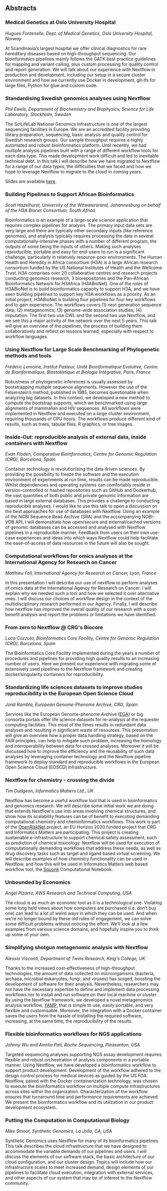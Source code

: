

## Abstracts

### Medical Genetics at Oslo University Hospital

*Hugues Fontenelle, Dept. of Medical Genetics, Oslo University Hospital, Norway*

At Scandinavia’s largest hospital we offer clinical diagnostics for rare hereditary diseases based on high-throughput sequencing.
Our bioinformatics pipelines mainly follows the GATK best practice guidelines for mapping and variant calling, plus custom
processing for quality control and report generation. We will talk about our experience with Nextflow in production and development,
including our setup in a secure cluster environment and how we currently use Docker in development, git-lfs for large files,
Python for glue and custom code.

### Standardising Swedish genomics analyses using Nextflow

*Phil Ewels, Department of Biochemistry and Biophysics, Science for Life Laboratory, Stockholm, Sweden*

The SciLifeLab National Genomics Infrastructure is one of the largest sequencing facilities in Europe.
We are an accredited facility providing library preparation, sequencing, basic analysis and quality control for
Swedish research groups. Our sample throughput requires a highly automated and robust bioinformatics platform.
Until recently, we had multiple analysis pipelines built with a range of different workflow tools for each data type.
This made development work difficult and led to inevitable technical debt. In this talk I will describe how we
have migrated to Nextflow for a range of our data types, the difficulties that we faced and how we hope to leverage
Nextflow to migrate to the cloud in coming years.

Slides are available [here](https://www.slideshare.net/tallphil/standardising-swedish-genomics-analyses-using-nextflow/1).

### Building Pipelines to Support African Bioinformatics

*Scott Hazelhurst, University of the Witwatersrand, Johannesburg on behalf of the H3A Bionet Consortium, South Africa*

Bioinformatics is an example of a large-scale science application that requires complex pipelines for analysis.
The primary input data sets are very large and there are typically other secondary inputs (like reference genomes),
and analysis typically requires processing the data in several computationally-intensive phases with a number of different
program, the outputs of some being the inputs of others. Making such analyses reproducible, portable and easy for end-users
to run is a significant challenge, particularly in relatively resource-poor environments.
The Human Health and Heredity in Africa consortium (H3A) is a large African research consortium funded by the US National
Institutes of Health and the Wellcome Trust. H3A comprises over 20 collaborative centres and research projects conducting
genomics research, 3 biorepositories and the Pan-African Bioinformatics Network for H3Africa (H3ABioNet). One of the roles of
H3ABioNet is to build bioinformatics capacity to support H3A, and we have seen building pipelines to support key H3A workflows
as a priority.
As an initial project, H3ABioNet is building four pipelines for four key workflows and to gain experience.
The workflows covers (1) next generation sequence data; (2) metagenomics; (3) genome-wide association studies;
(4) imputation. The first two use CWL and the second two use Nextflow, and we see this a major activity of the
network over the next 5 years. This talk will give an overview of the pipelines, the process of building them
collaboratively and reflect on lessons learned, especially with respect to workflow languages.

### Using Nextflow for Large Scale Benchmarking of Phylogenetic methods and tools

*Frédéric Lemoine, Institut Pasteur, Unité Bioinformatique Evolutive, Centre de Bioinformatique, Biostatistique et Biologie Intégrative, Paris, France*

Robustness of phylogenetic inferences is usually assessed by bootstrapping multiple sequence alignments.
However the use of the Felsenstein’s method, published in 1985, becomes questionable when analyzing big datasets.
In this context, we developed a new method to compute the bootstrap supports, which we benchmarked using large alignments of mammalian and HIV sequences. All workflows were implemented in Nextflow and executed on a large cluster environment, requiring thousands of CPU hours. The workflows produce different kind of results, such as trees, tabular files, R graphics, or tree images.

### Inside-Out: reproducible analysis of external data, inside containers with Nextflow

*Evan Floden, Comparative Bioinformatics, Centre for Genomic Regulation (CRG), Barcelona, Spain*

Container technology is revolutionising the data driven sciences. By providing the possibility to freeze
the software and the execution environment of experiments at run time, results can be made reproducible.
Whilst dependencies and operating systems can comfortably reside in version-controlled or hashed repositories
such as GitHub and Dockerhub, the vast quantities of both public and private genomic information are based in large
external databases. This provides a challenge to conducting reproducible analyses. I would like to use this talk to
open a discussion on the best approaches for use of databases with Nextflow. Using an example of the NCBI Sequence
Read Archive (SRA) and the accompanying NCBI-VDB API, I will demonstrate how open/secure and external/cached versions
of genomic databases can be accessed and analysed with Nextflow pipelines in a reproducible manner. Feedback from users
on their own use-case experiences and ideas into which ways Nextflow could help facilitate the ease-of-access of data
resources in the future will also be sought.

### Computational workflows for omics analyses at the International Agency for Research on Cancer

*Matthieu Foll, International Agency for Research on Cancer, Lyon, France*

In this presentation I will describe our use of nextflow to perform analyses of omics data at the International
Agency for Research on Cancer. I will explain why we needed such a tool and how we selected it over alternative ones.
I will discuss our choices of workflow design in the context of the multidisciplinary research performed in our Agency.
Finally, I will describe how nextflow has improved the overall quality of our research with a cost-benefit analysis and
report the problems or limitations we have identified.

### From zero to Nextflow @ CRG's Biocore

*Luca Cozzuto, Bioinformatics Core Facility, Centre for Genomic Regulation (CRG), Barcelona, Spain*

The Bioinformatics Core Facility implemented during the years a number of procedures and pipelines for providing
high quality results to an increasing number of users. Here we present our experience with migrating some of
extensively used pipelines to the Nextflow framework and creating docker/singularity containers for reproducibility.


### Standardizing life sciences datasets to improve studies reproducibility in the European Open Science Cloud

*Jordi Rambla, European Genome-Phenome Archive, CRG, Spain*

Services like the European Genome-phenome Archive ([EGA](https://ega-archive.org)) or big consortia portals
offer life science datasets for re-analysis at the requester computing facilities. This most of the times
results in redundant data analyses and resulting in significant waste of resources.
This presentation will give an overview how a proper data handling strategy, based on the FAIR principles,
can help to mitigate such problem, increasing the homology and interoperability between data for crossed analyses.
Moreover it will be discussed how to improve the efficiency and the reusability of such data analyses by
leveraging container technology and the Nextflow pipeline framework to deploy standard and reproducible
workflows in the European Open Science Cloud (EOSCD) infrastructure.


### Nextflow for chemistry - crossing the divide

*Tim Dudgeon, Informatics Matters Ltd., UK*

Nextflow has become a useful workflow tool that is used in bioinformatics and genomics research.
We will describe some initial work we are doing that extends Nextflow's use into areas involving chemical
structures, and show how its scalability features can be of benefit to executing demanding computational
chemistry and cheminformatics workflows.
This work is part of the [OpenRiskNet](http://cordis.europa.eu/project/rcn/206759_en.html) project,
an EU Horizon 2020 funded project that CRG and Informatics Matters are participating.
This project is creating sustainable e-infrastructure to support chemical safety assessment,
such as prediction of chemical toxicology. Nextflow will be used for execution of computationally
demanding workflows that address these needs, as well as drug discovery tasks such as target and
ligand based virtual screening. We will describe examples of how chemistry functionality can be
used in Nextflow, and how this will be used in Informatics Matters web based workflow tool,
the [Squonk](http://squonk.it) Computational Notebook.

### Unbounded by Economics

*Angel Pizarro, AWS Research and Technical Computing, USA*

The cloud is as much an economic tool as it is a technological one. Violating some long held 
views about how computers are purchased (i.e. don’t buy one) can lead to a lot of weird ways in which
they can be used. And when we’re no longer bound by these old rules of engagement, we can solve some
difficult problems without noticing the effort. We’ll look at a few examples from various science domains,
and hopefully inspire you to think up some of your own.

### Simplifying shotgun metagenomic analysis with Nextflow

*Alessia Visconti, Department of Twins Research, King's College, UK*

Thanks to the increased cost-effectiveness of high-throughput technologies, the amount of data collected on microorganisms (bacteria, archaea, microbial eukaryotes, fungi, and viruses) has surged, boosting the development of software for their analysis. Nevertheless, researchers may not have the necessary expertise to define and implement data processing workflows nor to install and run software on their local machine or cluster.
By using the Nextflow framework, we developed a novel metagenomics analysis workflow, [YAMP](https://github.com/alesssia/YAMP), that is simple to use, easily portable, and very flexible and customisable. Moreover, the integration with a Docker container saves the users from the hassle of installing the required software, increasing, at the same time, the reproducibility of the results.

### Flexible bioinformatics workflows for NGS applications

*Johnny Wu and Amrita Pati, Roche Sequencing, Pleasanton, USA*

Targeted sequencing analyses supporting NGS assay development requires flexible and robust orchestration of analysis components in a portable manner. Using Nextflow, we have developed a bioinformatics workflow to support product development. Development of the workflow adhered to the design control process for medical devices as guided by the US FDA. Nextflow, paired with the Docker containerization technology, was chosen to execute the bioinformatics workflow on multiple compute infrastructures across sites within the organization. Characterization of the workflow ensures that turnaround time and performance requirements are achieved. We present the bioinformatics workflow and its utilization in our product development ecosystem.

### Putting the Computation in Computational Biology

*Mike Smoot, Synthetic Genomics, La Jolla, CA, USA*

Synthetic Genomics uses Nextflow for many of its bioinformatics pipelines. This talk describes the cloud infrastructure that we have designed to accommodate the variable demands of our pipelines and users. I will discuss the elements of our software stack, the basic architecture of our cloud configuration, and our cluster design.  Topics will include how our infrastructure scales to meet increased demand, design elements of our pipelines to facilitate cloud execution, integration with external services, and other aspects of our system that may be of interest to the Nextflow community.
